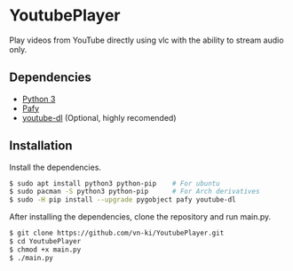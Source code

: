 # YoutubePlayer
Play videos from YouTube directly using vlc with the ability to stream audio only.

## Dependencies
- [Python 3](https://www.python.org/download/releases/3.0/)
- [Pafy](https://pypi.python.org/pypi/pafy)
- [youtube-dl](https://github.com/rg3/youtube-dl) (Optional, highly recomended)

## Installation
Install the dependencies.
```bash
$ sudo apt install python3 python-pip    # For ubuntu
$ sudo pacman -S python3 python-pip      # For Arch derivatives
$ sudo -H pip install --upgrade pygobject pafy youtube-dl
```
After installing the dependencies, clone the repository and run main.py.
```bash
$ git clone https://github.com/vn-ki/YoutubePlayer.git
$ cd YoutubePlayer
$ chmod +x main.py
$ ./main.py
```
